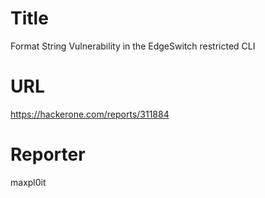 # Title
Format String Vulnerability in the EdgeSwitch restricted CLI
# URL 
https://hackerone.com/reports/311884
# Reporter 
maxpl0it


